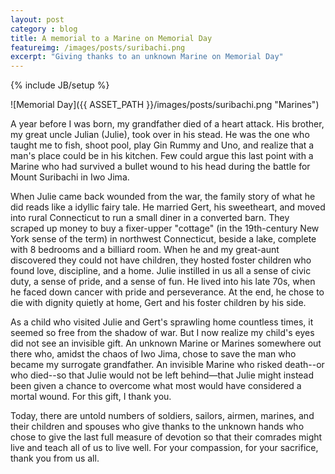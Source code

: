 ```yaml
---
layout: post
category : blog
title: A memorial to a Marine on Memorial Day
featureimg: /images/posts/suribachi.png
excerpt: "Giving thanks to an unknown Marine on Memorial Day"
---
```

{% include JB/setup %}

![Memorial Day]({{ ASSET_PATH }}/images/posts/suribachi.png "Marines")

A year before I was born, my grandfather died of a heart attack. His brother, my great uncle Julian (Julie), took over in his stead. He was the one who taught me to fish, shoot pool, play Gin Rummy and Uno, and realize that a man's place could be in his kitchen. Few could argue this last point with a Marine who had survived a bullet wound to his head during the battle for Mount Suribachi in Iwo Jima.

When Julie came back wounded from the war, the family story of what he did reads like a idyllic fairy tale. He married Gert, his sweetheart, and moved into rural Connecticut to run a small diner in a converted barn. They scraped up money to buy a fixer-upper "cottage" (in the 19th-century New York sense of the term) in northwest Connecticut, beside a lake, complete with 8 bedrooms and a billiard room. When he and my great-aunt discovered they could not have children, they hosted foster children who found love, discipline, and a home. Julie instilled in us all a sense of civic duty, a sense of pride, and a sense of fun. He lived into his late 70s, when he faced down cancer with pride and perseverance. At the end, he chose to die with dignity quietly at home, Gert and his foster children by his side. 

As a child who visited Julie and Gert's sprawling home countless times, it seemed so free from the shadow of war. But I now realize my child's eyes did not see an invisible gift. An unknown Marine or Marines somewhere out there who, amidst the chaos of Iwo Jima, chose to save the man who became my surrogate grandfather. An invisible Marine who risked death--or who died--so that Julie would not be left behind&mdash;that Julie might instead been given a chance to overcome what most would have considered a mortal wound. For this gift, I thank you.

Today, there are untold numbers of soldiers, sailors, airmen, marines, and their children and spouses who give thanks to the unknown hands who chose to give the last full measure of devotion so that their comrades might live and teach all of us to live well. For your compassion, for your sacrifice, thank you from us all. 